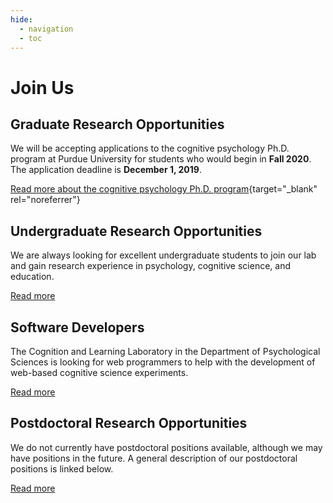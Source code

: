 ```yaml
---
hide:
  - navigation
  - toc
---
```


# Join Us

## Graduate Research Opportunities

We will be accepting applications to the cognitive psychology Ph.D. program at Purdue University for students who would begin in **Fall 2020**. The application deadline is **December 1, 2019**.

[Read more about the cognitive psychology Ph.D. program](http://www.purdue.edu/hhs/psy/graduate/graduate_training_areas/cognitive_psychology/index.html){target="_blank" rel="noreferrer"}


## Undergraduate Research Opportunities

We are always looking for excellent undergraduate students to join our lab and gain research experience in psychology, cognitive science, and education.

[Read more](./joinus/psy390.md)


## Software Developers

The Cognition and Learning Laboratory in the Department of Psychological Sciences is looking for web programmers to help with the development of web-based cognitive science experiments.

[Read more](./joinus/programmers.md)


## Postdoctoral Research Opportunities
        
We do not currently have postdoctoral positions available, although we may have positions in the future. A general description of our postdoctoral positions is linked below.

[Read more](./joinus/postdocs.md)
